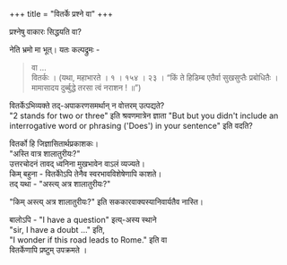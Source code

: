 +++
title = "वितर्के प्रश्ने वा"
+++

प्रश्नेषु वाकारः सिद्धयति वा?

नेति भ्रमो मा भूत्। यतः कल्पद्रुमः -

> वा …  
> वितर्कः । (यथा, महाभारते । १ । १५४ । २३ ।
“किं ते हिडिम्ब एतैर्वा सुखसुप्तैः प्रबोधितैः ।
मामासादय दुर्ब्बुद्धे तरसा त्वं नराशन ! ॥”)

वितर्केऽभिव्यक्ते तद्-अपाकरणसमर्थान् न वोत्तरम् उत्पद्यते?  
"2 stands for two or three" इति श्रवणमात्रेन ज्ञाता "But but you didn't include an interrogative word or phrasing ('Does') in your sentence" इति वदति?

वितर्को हि जिज्ञासितार्थप्रकाशकः।  
"अस्ति वात्र शालातुरीयः?"  
उत्तरचोदनं तावद् ध्वनिना मुखभावेन वाऽलं व्यज्यते।   
किम् बहुना - वितर्कोेऽपि तेनैव स्वरभावविशेषेणापि काशते।  
तद् यथा - "अस्त्य् अत्र शालातुरीयः?"

"किम् अस्त्य् अत्र शालातुरीयः?" इति सककारवाक्यस्यानिवार्यतैव नास्ति।

बालोऽपि - "I have a question" इत्य्-अस्य स्थाने  
"sir, I have a doubt …" इति,  
"I wonder if this road leads to Rome." इति वा  
वितर्केणापि प्रष्टुम् उपक्रमते  ।  